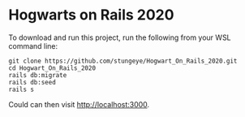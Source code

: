 # Hogwarts on Rails 2020

To download and run this project, run the following from your WSL command line:

    git clone https://github.com/stungeye/Hogwart_On_Rails_2020.git
    cd Hogwart_On_Rails_2020
    rails db:migrate
    rails db:seed
    rails s

Could can then visit [http://localhost:3000](http://localhost:3000).
